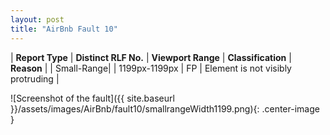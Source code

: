```yaml
---
layout: post
title: "AirBnb Fault 10"
---
```

| **Report Type** | **Distinct RLF No.** | **Viewport Range** | **Classification** | **Reason** |
| Small-Range|  | 1199px-1199px | FP | Element is not visibly protruding | 

![Screenshot of the fault]({{ site.baseurl }}/assets/images/AirBnb/fault10/smallrangeWidth1199.png){: .center-image }